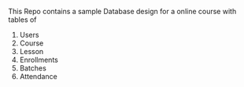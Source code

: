 This Repo contains a sample Database design for a online course with tables of

1. Users
2. Course
3. Lesson
4. Enrollments
5. Batches
6. Attendance
